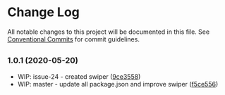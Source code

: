 # Change Log

All notable changes to this project will be documented in this file.
See [Conventional Commits](https://conventionalcommits.org) for commit guidelines.

## <small>1.0.1 (2020-05-20)</small>

* WIP: issue-24 - created swiper ([9ce3558](https://github.com/vvysokiy/rhight/commit/9ce3558))
* WIP: master - update all package.json and improve swiper ([f5ce556](https://github.com/vvysokiy/rhight/commit/f5ce556))
